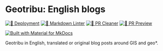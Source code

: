 # Geotribu: English blogs

[![🚀 Deployment](https://github.com/geotribu/english-blog/actions/workflows/deploy.yml/badge.svg)](https://github.com/geotribu/english-blog/actions/workflows/deploy.yml) [![🎳 Markdown Linter](https://github.com/geotribu/english-blog/actions/workflows/pr_linter_markdown.yml/badge.svg)](https://github.com/geotribu/english-blog/actions/workflows/pr_linter_markdown.yml) [![🧹 PR Cleaner](https://github.com/geotribu/english-blog/actions/workflows/pr_cleaner_post_merge.yml/badge.svg)](https://github.com/geotribu/english-blog/actions/workflows/pr_cleaner_post_merge.yml) [![👀 PR Preview](https://github.com/geotribu/english-blog/actions/workflows/pr_preview_netlify.yml/badge.svg)](https://github.com/geotribu/english-blog/actions/workflows/pr_preview_netlify.yml)

[![Built with Material for MkDocs](https://img.shields.io/badge/Material_for_MkDocs-526CFE?style=for-the-badge&logo=MaterialForMkDocs&logoColor=white)](https://squidfunk.github.io/mkdocs-material/)

Geotribu in English, translated or original blog posts around GIS and geo*.
